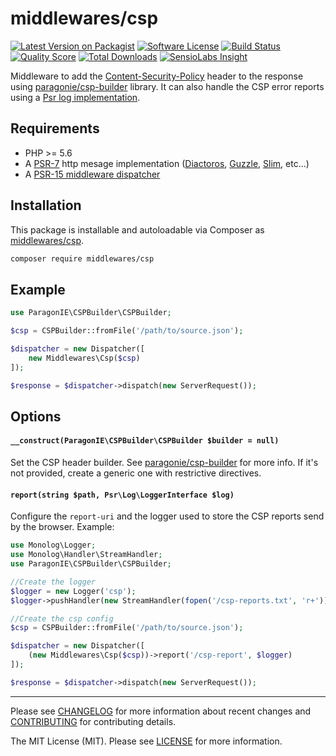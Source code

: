 # middlewares/csp

[![Latest Version on Packagist][ico-version]][link-packagist]
[![Software License][ico-license]](LICENSE)
[![Build Status][ico-travis]][link-travis]
[![Quality Score][ico-scrutinizer]][link-scrutinizer]
[![Total Downloads][ico-downloads]][link-downloads]
[![SensioLabs Insight][ico-sensiolabs]][link-sensiolabs]

Middleware to add the [Content-Security-Policy](https://content-security-policy.com/) header to the response using [paragonie/csp-builder](https://github.com/paragonie/csp-builder) library. It can also handle the CSP error reports using a [Psr log implementation](https://packagist.org/providers/psr/log-implementation).

## Requirements

* PHP >= 5.6
* A [PSR-7](https://packagist.org/providers/psr/http-message-implementation) http mesage implementation ([Diactoros](https://github.com/zendframework/zend-diactoros), [Guzzle](https://github.com/guzzle/psr7), [Slim](https://github.com/slimphp/Slim), etc...)
* A [PSR-15 middleware dispatcher](https://github.com/middlewares/awesome-psr15-middlewares#dispatcher)

## Installation

This package is installable and autoloadable via Composer as [middlewares/csp](https://packagist.org/packages/middlewares/csp).

```sh
composer require middlewares/csp
```

## Example

```php
use ParagonIE\CSPBuilder\CSPBuilder;

$csp = CSPBuilder::fromFile('/path/to/source.json');

$dispatcher = new Dispatcher([
	new Middlewares\Csp($csp)
]);

$response = $dispatcher->dispatch(new ServerRequest());
```

## Options

#### `__construct(ParagonIE\CSPBuilder\CSPBuilder $builder = null)`

Set the CSP header builder. See [paragonie/csp-builder](https://github.com/paragonie/csp-builder) for more info. If it's not provided, create a generic one with restrictive directives.

#### `report(string $path, Psr\Log\LoggerInterface $log)`

Configure the `report-uri` and the logger used to store the CSP reports send by the browser. Example:

```php
use Monolog\Logger;
use Monolog\Handler\StreamHandler;
use ParagonIE\CSPBuilder\CSPBuilder;

//Create the logger
$logger = new Logger('csp');
$logger->pushHandler(new StreamHandler(fopen('/csp-reports.txt', 'r+')));

//Create the csp config
$csp = CSPBuilder::fromFile('/path/to/source.json');

$dispatcher = new Dispatcher([
    (new Middlewares\Csp($csp))->report('/csp-report', $logger)
]);

$response = $dispatcher->dispatch(new ServerRequest());
```

---

Please see [CHANGELOG](CHANGELOG.md) for more information about recent changes and [CONTRIBUTING](CONTRIBUTING.md) for contributing details.

The MIT License (MIT). Please see [LICENSE](LICENSE) for more information.

[ico-version]: https://img.shields.io/packagist/v/middlewares/csp.svg?style=flat-square
[ico-license]: https://img.shields.io/badge/license-MIT-brightgreen.svg?style=flat-square
[ico-travis]: https://img.shields.io/travis/middlewares/csp/master.svg?style=flat-square
[ico-scrutinizer]: https://img.shields.io/scrutinizer/g/middlewares/csp.svg?style=flat-square
[ico-downloads]: https://img.shields.io/packagist/dt/middlewares/csp.svg?style=flat-square
[ico-sensiolabs]: https://img.shields.io/sensiolabs/i/570e79c8-0170-438f-ba97-72eeaadee868.svg?style=flat-square

[link-packagist]: https://packagist.org/packages/middlewares/csp
[link-travis]: https://travis-ci.org/middlewares/csp
[link-scrutinizer]: https://scrutinizer-ci.com/g/middlewares/csp
[link-downloads]: https://packagist.org/packages/middlewares/csp
[link-sensiolabs]: https://insight.sensiolabs.com/projects/570e79c8-0170-438f-ba97-72eeaadee868
